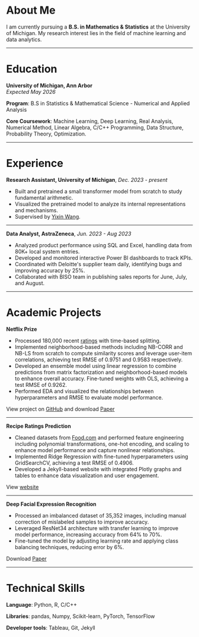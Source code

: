 # About Me
I am currently pursuing a **B.S. in Mathematics & Statistics** at the University of Michigan. My research interest lies in the field of machine learning and data analytics.

---

# Education
**University of Michigan, Ann Arbor**    
*Expected May 2026*

**Program**: B.S in Statistics & Mathematical Science - Numerical and Applied Analysis

**Core Coursework**: Machine Learning, Deep Learning, Real Analysis, Numerical Method, Linear Algebra, C/C++ Programming, Data Structure, Probability Theory, Optimization.


---

# Experience
**Research Assistant, University of Michigan**, *Dec. 2023 - present*

- Built and pretrained a small transformer model from scratch to study fundamental arithmetic.
- Visualized the pretrained model to analyze its internal representations and mechanisms.
- Supervised by [Yixin Wang](https://yixinwang.github.io/).

---

**Data Analyst, AstraZeneca**, *Jun. 2023 - Aug 2023*

- Analyzed product performance using SQL and Excel, handling data from 80K+ local system entries.
- Developed and monitored interactive Power BI dashboards to track KPIs.
- Coordinated with Deloitte's supplier team daily, identifying bugs and improving accuracy by 25%.
- Collaborated with BISO team in publishing sales reports for June, July, and August.

---

# Academic Projects
**Netflix Prize**
- Processed 180,000 recent [ratings](https://drive.google.com/drive/folders/1XHeYTwgp9M4-V3shLd2loemdaoQGhi6d) with time-based splitting.
- Implemented neighborhood-based methods including NB-CORR and NB-LS from scratch to compute similarity scores and leverage user-item correlations, achieving test RMSE of 0.9751 and 0.9583 respectively.
- Developed an ensemble model using linear regression to combine predictions from matrix factorization and neighborhood-based models to enhance overall accuracy. Fine-tuned weights with OLS, achieving a test RMSE of 0.9262.
- Performed EDA and visualized the relationships between hyperparameters and RMSE to evaluate model performance.

View project on [GitHub](https://github.com/4everXYZ/netflix-project.git) and download [Paper](https://drive.google.com/file/d/15OHwAAsIauEN8Wv1goT5aCmYXwBS2_5T/view?usp=drive_link)

---

**Recipe Ratings Prediction**
- Cleaned datasets from [Food.com](https://www.food.com/) and performed feature engineering including polynomial transformations, one-hot encoding, and scaling to enhance model performance and capture nonlinear relationships.
- Implemented Ridge Regression with fine-tuned hyperparameters using GridSearchCV, achieving a test RMSE of 0.4906.
- Developed a Jekyll-based website with integrated Plotly graphs and tables to enhance data visualization and user engagement.

View [website](https://fangyua666.github.io/recipe-rating-prediction/)

---

**Deep Facial Expression Recognition**
- Processed an imbalanced dataset of 35,352 images, including manual correction of mislabeled samples to improve accuracy.
- Leveraged ResNet34 architecture with transfer learning to improve model performance, increasing accuracy from 64% to 70%.
- Fine-tuned the model by adjusting learning rate and applying class balancing techniques, reducing error by 6%.

Download [Paper](https://drive.google.com/file/d/1MI1U6uFKZotpC2txwIrAS9-EJPCK_Ppl/view?usp=sharing)

---

# Technical Skills
**Language**: Python, R, C/C++

**Libraries**: pandas, Numpy, Scikit-learn, PyTorch, TensorFlow

**Developer tools**: Tableau, Git, Jekyll
